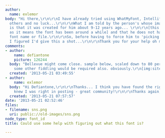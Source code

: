 ```yaml
---
author:
  name: exlemor
body: "Hi there,\r\n\r\nI have already tried using WhatMyFont, Intellifont and a few
  others and no luck...\r\n\r\nWhat I am told by the person's whose image this is,
  is that it was created for him about 9-12 years ago... \r\n\r\n[this might help
  as it means the font has been around a while] and that he does not have the original
  font name or file.\r\n\r\nSo, before having to force him to 'picking a new font',
  I figured I'd give this a shot...\r\n\r\nThank you for your help oh masters of fonts!\r\nCheers,\r\n\r\nE."
comments:
- author:
    name: defiantone
    picture: 126244
  body: "Bellevue might come close. sample below, scaled down to 80 percent width.
    some other fiddling would be required also. obviously.\r\n[img:sites/default/files/old-images/snap_5305.png]"
  created: '2013-05-21 03:49:55'
- author:
    name: exlemor
  body: "Hi Defiantone,\r\n\r\nThanks... I think you have found the right one indeed...\r\n\r\nI
    knew I was right in posting - great community!\r\n\r\nThanks again,\r\nSincerely,\r\n\r\nE."
  created: '2013-05-21 07:57:57'
date: '2013-05-21 02:52:46'
files:
- filename: sns.png
  uri: public://old-images/sns.png
node_type: font_id
title: Could use some help with figuring out what this font is?

---
```

